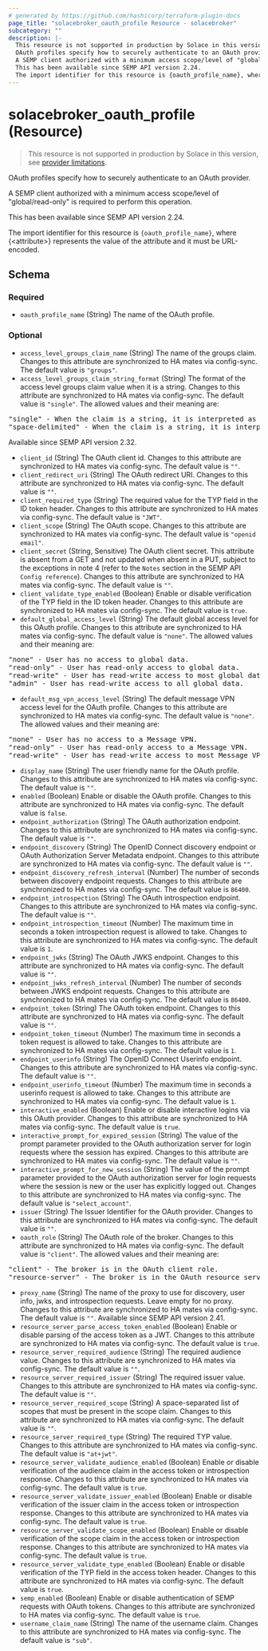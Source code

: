 ```yaml
---
# generated by https://github.com/hashicorp/terraform-plugin-docs
page_title: "solacebroker_oauth_profile Resource - solacebroker"
subcategory: ""
description: |-
  This resource is not supported in production by Solace in this version, see provider limitations.
  OAuth profiles specify how to securely authenticate to an OAuth provider.
  A SEMP client authorized with a minimum access scope/level of "global/read-only" is required to perform this operation.
  This has been available since SEMP API version 2.24.
  The import identifier for this resource is {oauth_profile_name}, where {&lt;attribute&gt;} represents the value of the attribute and it must be URL-encoded.
---
```


# solacebroker_oauth_profile (Resource)

> This resource is not supported in production by Solace in this version, see [provider limitations](https://registry.terraform.io/providers/solaceproducts/solacebrokerappliance/latest/docs#limitations).

OAuth profiles specify how to securely authenticate to an OAuth provider.



A SEMP client authorized with a minimum access scope/level of "global/read-only" is required to perform this operation.

This has been available since SEMP API version 2.24.

The import identifier for this resource is `{oauth_profile_name}`, where {&lt;attribute&gt;} represents the value of the attribute and it must be URL-encoded.



<!-- schema generated by tfplugindocs -->
## Schema

### Required

- `oauth_profile_name` (String) The name of the OAuth profile.

### Optional

- `access_level_groups_claim_name` (String) The name of the groups claim. Changes to this attribute are synchronized to HA mates via config-sync. The default value is `"groups"`.
- `access_level_groups_claim_string_format` (String) The format of the access level groups claim value when it is a string. Changes to this attribute are synchronized to HA mates via config-sync. The default value is `"single"`. The allowed values and their meaning are:

<pre>
"single" - When the claim is a string, it is interpreted as as single group.
"space-delimited" - When the claim is a string, it is interpreted as a space-delimited list of groups, similar to the "scope" claim.
</pre>
 Available since SEMP API version 2.32.
- `client_id` (String) The OAuth client id. Changes to this attribute are synchronized to HA mates via config-sync. The default value is `""`.
- `client_redirect_uri` (String) The OAuth redirect URI. Changes to this attribute are synchronized to HA mates via config-sync. The default value is `""`.
- `client_required_type` (String) The required value for the TYP field in the ID token header. Changes to this attribute are synchronized to HA mates via config-sync. The default value is `"JWT"`.
- `client_scope` (String) The OAuth scope. Changes to this attribute are synchronized to HA mates via config-sync. The default value is `"openid email"`.
- `client_secret` (String, Sensitive) The OAuth client secret. This attribute is absent from a GET and not updated when absent in a PUT, subject to the exceptions in note 4 (refer to the `Notes` section in the SEMP API `Config reference`). Changes to this attribute are synchronized to HA mates via config-sync. The default value is `""`.
- `client_validate_type_enabled` (Boolean) Enable or disable verification of the TYP field in the ID token header. Changes to this attribute are synchronized to HA mates via config-sync. The default value is `true`.
- `default_global_access_level` (String) The default global access level for this OAuth profile. Changes to this attribute are synchronized to HA mates via config-sync. The default value is `"none"`. The allowed values and their meaning are:

<pre>
"none" - User has no access to global data.
"read-only" - User has read-only access to global data.
"read-write" - User has read-write access to most global data.
"admin" - User has read-write access to all global data.
</pre>
- `default_msg_vpn_access_level` (String) The default message VPN access level for the OAuth profile. Changes to this attribute are synchronized to HA mates via config-sync. The default value is `"none"`. The allowed values and their meaning are:

<pre>
"none" - User has no access to a Message VPN.
"read-only" - User has read-only access to a Message VPN.
"read-write" - User has read-write access to most Message VPN settings.
</pre>
- `display_name` (String) The user friendly name for the OAuth profile. Changes to this attribute are synchronized to HA mates via config-sync. The default value is `""`.
- `enabled` (Boolean) Enable or disable the OAuth profile. Changes to this attribute are synchronized to HA mates via config-sync. The default value is `false`.
- `endpoint_authorization` (String) The OAuth authorization endpoint. Changes to this attribute are synchronized to HA mates via config-sync. The default value is `""`.
- `endpoint_discovery` (String) The OpenID Connect discovery endpoint or OAuth Authorization Server Metadata endpoint. Changes to this attribute are synchronized to HA mates via config-sync. The default value is `""`.
- `endpoint_discovery_refresh_interval` (Number) The number of seconds between discovery endpoint requests. Changes to this attribute are synchronized to HA mates via config-sync. The default value is `86400`.
- `endpoint_introspection` (String) The OAuth introspection endpoint. Changes to this attribute are synchronized to HA mates via config-sync. The default value is `""`.
- `endpoint_introspection_timeout` (Number) The maximum time in seconds a token introspection request is allowed to take. Changes to this attribute are synchronized to HA mates via config-sync. The default value is `1`.
- `endpoint_jwks` (String) The OAuth JWKS endpoint. Changes to this attribute are synchronized to HA mates via config-sync. The default value is `""`.
- `endpoint_jwks_refresh_interval` (Number) The number of seconds between JWKS endpoint requests. Changes to this attribute are synchronized to HA mates via config-sync. The default value is `86400`.
- `endpoint_token` (String) The OAuth token endpoint. Changes to this attribute are synchronized to HA mates via config-sync. The default value is `""`.
- `endpoint_token_timeout` (Number) The maximum time in seconds a token request is allowed to take. Changes to this attribute are synchronized to HA mates via config-sync. The default value is `1`.
- `endpoint_userinfo` (String) The OpenID Connect Userinfo endpoint. Changes to this attribute are synchronized to HA mates via config-sync. The default value is `""`.
- `endpoint_userinfo_timeout` (Number) The maximum time in seconds a userinfo request is allowed to take. Changes to this attribute are synchronized to HA mates via config-sync. The default value is `1`.
- `interactive_enabled` (Boolean) Enable or disable interactive logins via this OAuth provider. Changes to this attribute are synchronized to HA mates via config-sync. The default value is `true`.
- `interactive_prompt_for_expired_session` (String) The value of the prompt parameter provided to the OAuth authorization server for login requests where the session has expired. Changes to this attribute are synchronized to HA mates via config-sync. The default value is `""`.
- `interactive_prompt_for_new_session` (String) The value of the prompt parameter provided to the OAuth authorization server for login requests where the session is new or the user has explicitly logged out. Changes to this attribute are synchronized to HA mates via config-sync. The default value is `"select_account"`.
- `issuer` (String) The Issuer Identifier for the OAuth provider. Changes to this attribute are synchronized to HA mates via config-sync. The default value is `""`.
- `oauth_role` (String) The OAuth role of the broker. Changes to this attribute are synchronized to HA mates via config-sync. The default value is `"client"`. The allowed values and their meaning are:

<pre>
"client" - The broker is in the OAuth client role.
"resource-server" - The broker is in the OAuth resource server role.
</pre>
- `proxy_name` (String) The name of the proxy to use for discovery, user info, jwks, and introspection requests. Leave empty for no proxy. Changes to this attribute are synchronized to HA mates via config-sync. The default value is `""`. Available since SEMP API version 2.41.
- `resource_server_parse_access_token_enabled` (Boolean) Enable or disable parsing of the access token as a JWT. Changes to this attribute are synchronized to HA mates via config-sync. The default value is `true`.
- `resource_server_required_audience` (String) The required audience value. Changes to this attribute are synchronized to HA mates via config-sync. The default value is `""`.
- `resource_server_required_issuer` (String) The required issuer value. Changes to this attribute are synchronized to HA mates via config-sync. The default value is `""`.
- `resource_server_required_scope` (String) A space-separated list of scopes that must be present in the scope claim. Changes to this attribute are synchronized to HA mates via config-sync. The default value is `""`.
- `resource_server_required_type` (String) The required TYP value. Changes to this attribute are synchronized to HA mates via config-sync. The default value is `"at+jwt"`.
- `resource_server_validate_audience_enabled` (Boolean) Enable or disable verification of the audience claim in the access token or introspection response. Changes to this attribute are synchronized to HA mates via config-sync. The default value is `true`.
- `resource_server_validate_issuer_enabled` (Boolean) Enable or disable verification of the issuer claim in the access token or introspection response. Changes to this attribute are synchronized to HA mates via config-sync. The default value is `true`.
- `resource_server_validate_scope_enabled` (Boolean) Enable or disable verification of the scope claim in the access token or introspection response. Changes to this attribute are synchronized to HA mates via config-sync. The default value is `true`.
- `resource_server_validate_type_enabled` (Boolean) Enable or disable verification of the TYP field in the access token header. Changes to this attribute are synchronized to HA mates via config-sync. The default value is `true`.
- `semp_enabled` (Boolean) Enable or disable authentication of SEMP requests with OAuth tokens. Changes to this attribute are synchronized to HA mates via config-sync. The default value is `true`.
- `username_claim_name` (String) The name of the username claim. Changes to this attribute are synchronized to HA mates via config-sync. The default value is `"sub"`.
